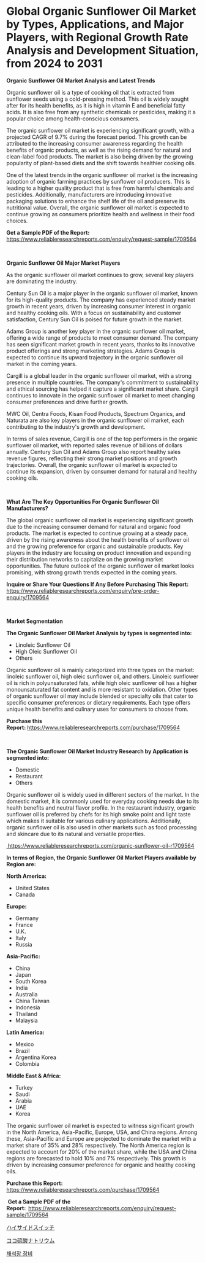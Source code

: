 <p><h1>Global Organic Sunflower Oil Market by Types, Applications, and Major Players, with Regional Growth Rate Analysis and Development Situation, from 2024 to 2031</h1></p><p><strong>Organic Sunflower Oil Market Analysis and Latest Trends</strong></p>
<p><p>Organic sunflower oil is a type of cooking oil that is extracted from sunflower seeds using a cold-pressing method. This oil is widely sought after for its health benefits, as it is high in vitamin E and beneficial fatty acids. It is also free from any synthetic chemicals or pesticides, making it a popular choice among health-conscious consumers.</p><p>The organic sunflower oil market is experiencing significant growth, with a projected CAGR of 9.7% during the forecast period. This growth can be attributed to the increasing consumer awareness regarding the health benefits of organic products, as well as the rising demand for natural and clean-label food products. The market is also being driven by the growing popularity of plant-based diets and the shift towards healthier cooking oils.</p><p>One of the latest trends in the organic sunflower oil market is the increasing adoption of organic farming practices by sunflower oil producers. This is leading to a higher quality product that is free from harmful chemicals and pesticides. Additionally, manufacturers are introducing innovative packaging solutions to enhance the shelf life of the oil and preserve its nutritional value. Overall, the organic sunflower oil market is expected to continue growing as consumers prioritize health and wellness in their food choices.</p></p>
<p><strong>Get a Sample PDF of the Report:&nbsp;</strong> <a href="https://www.reliableresearchreports.com/enquiry/request-sample/1709564">https://www.reliableresearchreports.com/enquiry/request-sample/1709564</a></p>
<p>&nbsp;</p>
<p><strong>Organic Sunflower Oil Major Market Players</strong></p>
<p><p>As the organic sunflower oil market continues to grow, several key players are dominating the industry. </p><p>Century Sun Oil is a major player in the organic sunflower oil market, known for its high-quality products. The company has experienced steady market growth in recent years, driven by increasing consumer interest in organic and healthy cooking oils. With a focus on sustainability and customer satisfaction, Century Sun Oil is poised for future growth in the market.</p><p>Adams Group is another key player in the organic sunflower oil market, offering a wide range of products to meet consumer demand. The company has seen significant market growth in recent years, thanks to its innovative product offerings and strong marketing strategies. Adams Group is expected to continue its upward trajectory in the organic sunflower oil market in the coming years.</p><p>Cargill is a global leader in the organic sunflower oil market, with a strong presence in multiple countries. The company's commitment to sustainability and ethical sourcing has helped it capture a significant market share. Cargill continues to innovate in the organic sunflower oil market to meet changing consumer preferences and drive further growth.</p><p>MWC Oil, Centra Foods, Kisan Food Products, Spectrum Organics, and Naturata are also key players in the organic sunflower oil market, each contributing to the industry's growth and development.</p><p>In terms of sales revenue, Cargill is one of the top performers in the organic sunflower oil market, with reported sales revenue of billions of dollars annually. Century Sun Oil and Adams Group also report healthy sales revenue figures, reflecting their strong market positions and growth trajectories. Overall, the organic sunflower oil market is expected to continue its expansion, driven by consumer demand for natural and healthy cooking oils.</p></p>
<p>&nbsp;</p>
<p><strong>What Are The Key Opportunities For Organic Sunflower Oil Manufacturers?</strong></p>
<p><p>The global organic sunflower oil market is experiencing significant growth due to the increasing consumer demand for natural and organic food products. The market is expected to continue growing at a steady pace, driven by the rising awareness about the health benefits of sunflower oil and the growing preference for organic and sustainable products. Key players in the industry are focusing on product innovation and expanding their distribution networks to capitalize on the growing market opportunities. The future outlook of the organic sunflower oil market looks promising, with strong growth trends expected in the coming years.</p></p>
<p><strong>Inquire or Share Your Questions If Any Before Purchasing This Report:</strong> <a href="https://www.reliableresearchreports.com/enquiry/pre-order-enquiry/1709564">https://www.reliableresearchreports.com/enquiry/pre-order-enquiry/1709564</a></p>
<p>&nbsp;</p>
<p><strong>Market Segmentation</strong></p>
<p><strong>The Organic Sunflower Oil Market Analysis by types is segmented into:</strong></p>
<p><ul><li>Linoleic Sunflower Oil</li><li>High Oleic Sunflower Oil</li><li>Others</li></ul></p>
<p><p>Organic sunflower oil is mainly categorized into three types on the market: linoleic sunflower oil, high oleic sunflower oil, and others. Linoleic sunflower oil is rich in polyunsaturated fats, while high oleic sunflower oil has a higher monounsaturated fat content and is more resistant to oxidation. Other types of organic sunflower oil may include blended or specialty oils that cater to specific consumer preferences or dietary requirements. Each type offers unique health benefits and culinary uses for consumers to choose from.</p></p>
<p><strong>Purchase this Report:&nbsp;</strong><a href="https://www.reliableresearchreports.com/purchase/1709564">https://www.reliableresearchreports.com/purchase/1709564</a></p>
<p>&nbsp;</p>
<p><strong>The Organic Sunflower Oil Market Industry Research by Application is segmented into:</strong></p>
<p><ul><li>Domestic</li><li>Restaurant</li><li>Others</li></ul></p>
<p><p>Organic sunflower oil is widely used in different sectors of the market. In the domestic market, it is commonly used for everyday cooking needs due to its health benefits and neutral flavor profile. In the restaurant industry, organic sunflower oil is preferred by chefs for its high smoke point and light taste which makes it suitable for various culinary applications. Additionally, organic sunflower oil is also used in other markets such as food processing and skincare due to its natural and versatile properties.</p></p>
<p><a href="https://www.reliableresearchreports.com/organic-sunflower-oil-r1709564">&nbsp;https://www.reliableresearchreports.com/organic-sunflower-oil-r1709564</a></p>
<p><strong>In terms of Region, the Organic Sunflower Oil Market Players available by Region are:</strong></p>
<p>
    <p> <strong> North America: </strong>
        <ul>
            <li>United States</li>
            <li>Canada</li>
        </ul>
        </p> 
    <p> <strong> Europe: </strong>
        <ul>
            <li>Germany</li>
            <li>France</li>
            <li>U.K.</li>
            <li>Italy</li>
            <li>Russia</li>
        </ul>
        </p> 
    <p> <strong> Asia-Pacific: </strong>
        <ul>
            <li>China</li>
            <li>Japan</li>
            <li>South Korea</li>
            <li>India</li>
            <li>Australia</li>
            <li>China Taiwan</li>
            <li>Indonesia</li>
            <li>Thailand</li>
            <li>Malaysia</li>
        </ul>
        </p> 
    <p> <strong> Latin America: </strong>
        <ul>
            <li>Mexico</li>
            <li>Brazil</li>
            <li>Argentina Korea</li>
            <li>Colombia</li>
        </ul>
        </p> 
    <p> <strong> Middle East & Africa: </strong>
        <ul>
            <li>Turkey</li>
            <li>Saudi</li>
            <li>Arabia</li>
            <li>UAE</li>
            <li>Korea</li>
        </ul>
    </p>
    </p>
<p><p>The organic sunflower oil market is expected to witness significant growth in the North America, Asia-Pacific, Europe, USA, and China regions. Among these, Asia-Pacific and Europe are projected to dominate the market with a market share of 35% and 28% respectively. The North America region is expected to account for 20% of the market share, while the USA and China regions are forecasted to hold 10% and 7% respectively. This growth is driven by increasing consumer preference for organic and healthy cooking oils.</p></p>
<p><strong>Purchase this Report: </strong><a href="https://www.reliableresearchreports.com/purchase/1709564">https://www.reliableresearchreports.com/purchase/1709564</a></p>
<p>&nbsp;<strong>Get a Sample PDF of the Report:&nbsp;&nbsp;</strong><a href="https://www.reliableresearchreports.com/enquiry/request-sample/1709564">https://www.reliableresearchreports.com/enquiry/request-sample/1709564</a></p>
<p><strong></strong></p>
<p><p><a href="https://medium.com/@lucasrandall2020/%E3%83%8F%E3%82%A4%E3%82%B5%E3%82%A4%E3%83%89%E3%82%B9%E3%82%A4%E3%83%83%E3%83%81%E5%B8%82%E5%A0%B4-2031%E5%B9%B4%E3%81%BE%E3%81%A7%E3%81%AE%E3%83%88%E3%83%AC%E3%83%B3%E3%83%89-%E4%BA%88%E6%B8%AC-%E7%AB%B6%E4%BA%89%E5%88%86%E6%9E%90-361c2537672a">ハイサイドスイッチ</a></p><p><a href="https://github.com/DonaldShaw1965/Market-Research-Report-List-1/blob/main/460851018043.md">ココ硫酸ナトリウム</a></p><p><a href="https://github.com/JackieFauhey9089475/Market-Research-Report-List-1/blob/main/269234516383.md">채석장 장비</a></p></p>